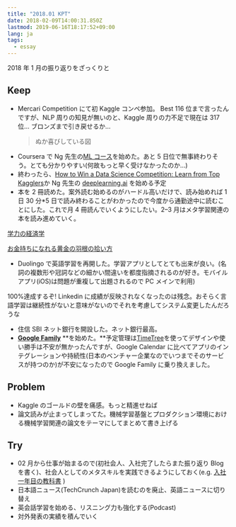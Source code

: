 ```yaml
---
title: "2018.01 KPT"
date: 2018-02-09T14:00:31.850Z
lastmod: 2019-06-16T18:17:52+09:00
lang: ja
tags:
  - essay
---
```


2018 年 1 月の振り返りをざっくりと

## Keep

- Mercari Competition にて初 Kaggle コンペ参加。 Best 116 位まで言ったんですが、NLP 周りの知見が無いのと、Kaggle 周りの力不足で現在は 317 位… ブロンズまで引き戻せるか…
  > [](https://twitter.com/hurutoriya/status/952573577357770753)
  > ぬか喜びしている図

* Coursera で Ng 先生の[ML コース](https://www.coursera.org/learn/machine-learning)を始めた。あと 5 日位で無事終わりそう。とても分かりやすい(何故もっと早く受けなかったのか…)
* 終わったら、[How to Win a Data Science Competition: Learn from Top Kagglers](https://www.coursera.org/learn/competitive-data-science)か Ng 先生の [deeplearning.ai](https://www.deeplearning.ai/) を始める予定
* 本を 2 冊読めた。案外読む始めるのがハードル高いだけで、読み始めれば 1 日 30 分\*5 日で読み終わることがわかったので今度から通勤途中に読むことにした。これで月 4 冊読んでいくようにしたい。2–3 月はメタ学習関連の本を読み進めていく。

[学力の経済学](http://amzn.to/2Eel4ji)

> [](https://twitter.com/hurutoriya/status/960525598610268160)

[お金持ちになれる黄金の羽根の拾い方](http://amzn.to/2EfPlOP)

> [](https://twitter.com/hurutoriya/status/952046931307458560)

- Duolingo で英語学習を再開した。学習アプリとしてとても出来が良い。(名詞の複数形や冠詞などの細かい間違いを都度指摘されるのが好き。モバイルアプリ(iOS)は問題が重複して出題されるので PC メインで利用)

100%達成するぞ! Linkedin に成績が反映されなくなったのは残念。おそらく言語学習は継続性がないと意味がないのでそれを考慮してシステム変更したんだろうな

- 住信 SBI ネット銀行を開設した。ネット銀行最高。
- [**Google Family**](https://families.google.com/families) **を始めた。**予定管理は[TimeTree](https://timetreeapp.com/?locale=jp)を使ってデザインや使い勝手は不安が無かったんですが、Google Calendar に比べてアプリのインテグレーションや持続性(日本のベンチャー企業なのでいつまでそのサービスが持つのか)が不安になったので Google Family に乗り換えました。

## Problem

- Kaggle のゴールドの壁を痛感。もっと精進せねば
- 論文読みが止まってしまってた。機械学習基盤とプロダクション環境における機械学習関連の論文をテーマにしてまとめて書き上げる

## Try

- 02 月から仕事が始まるので(初社会人、入社完了したらまた振り返り Blog を書く)、社会人としてのメタスキルを実践できるようにしておく(e.g. [入社一年目の教科書](http://amzn.to/2EeUVRt) )
- 日本語ニュース(TechCrunch Japan)を読むのを廃止、英語ニュースに切り替え
- 英会話学習を始める、リスニング力も強化する(Podcast)
- 対外発表の実績を積んでいく
